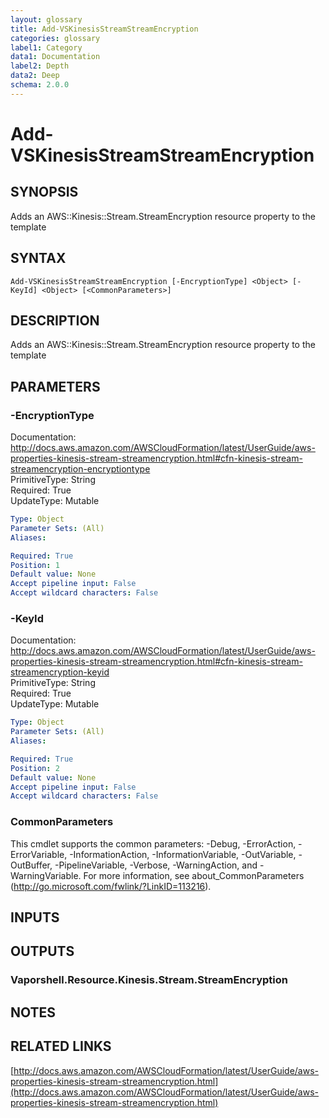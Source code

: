 ```yaml
---
layout: glossary
title: Add-VSKinesisStreamStreamEncryption
categories: glossary
label1: Category
data1: Documentation
label2: Depth
data2: Deep
schema: 2.0.0
---
```


# Add-VSKinesisStreamStreamEncryption

## SYNOPSIS
Adds an AWS::Kinesis::Stream.StreamEncryption resource property to the template

## SYNTAX

```
Add-VSKinesisStreamStreamEncryption [-EncryptionType] <Object> [-KeyId] <Object> [<CommonParameters>]
```

## DESCRIPTION
Adds an AWS::Kinesis::Stream.StreamEncryption resource property to the template

## PARAMETERS

### -EncryptionType
Documentation: http://docs.aws.amazon.com/AWSCloudFormation/latest/UserGuide/aws-properties-kinesis-stream-streamencryption.html#cfn-kinesis-stream-streamencryption-encryptiontype    
PrimitiveType: String    
Required: True    
UpdateType: Mutable

```yaml
Type: Object
Parameter Sets: (All)
Aliases:

Required: True
Position: 1
Default value: None
Accept pipeline input: False
Accept wildcard characters: False
```

### -KeyId
Documentation: http://docs.aws.amazon.com/AWSCloudFormation/latest/UserGuide/aws-properties-kinesis-stream-streamencryption.html#cfn-kinesis-stream-streamencryption-keyid    
PrimitiveType: String    
Required: True    
UpdateType: Mutable

```yaml
Type: Object
Parameter Sets: (All)
Aliases:

Required: True
Position: 2
Default value: None
Accept pipeline input: False
Accept wildcard characters: False
```

### CommonParameters
This cmdlet supports the common parameters: -Debug, -ErrorAction, -ErrorVariable, -InformationAction, -InformationVariable, -OutVariable, -OutBuffer, -PipelineVariable, -Verbose, -WarningAction, and -WarningVariable.
For more information, see about_CommonParameters (http://go.microsoft.com/fwlink/?LinkID=113216).

## INPUTS

## OUTPUTS

### Vaporshell.Resource.Kinesis.Stream.StreamEncryption

## NOTES

## RELATED LINKS

[http://docs.aws.amazon.com/AWSCloudFormation/latest/UserGuide/aws-properties-kinesis-stream-streamencryption.html](http://docs.aws.amazon.com/AWSCloudFormation/latest/UserGuide/aws-properties-kinesis-stream-streamencryption.html)

